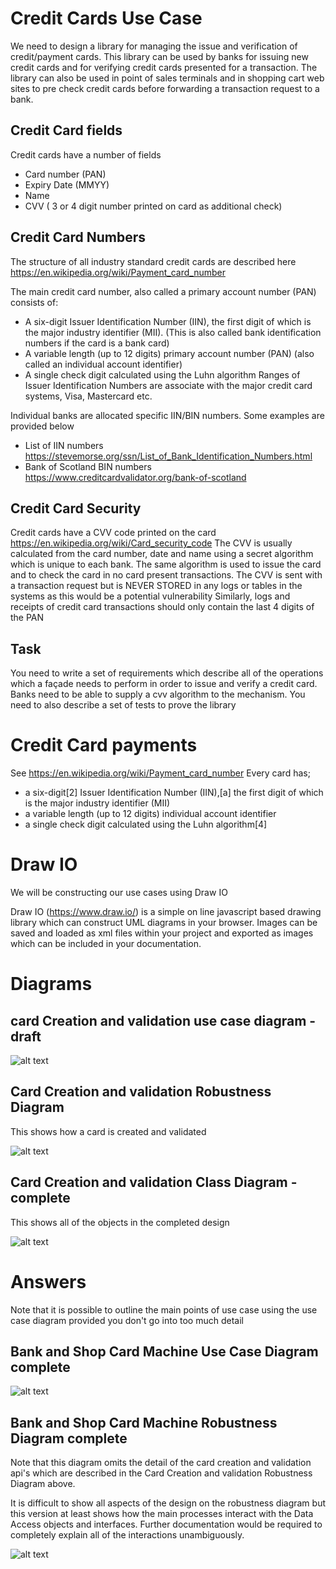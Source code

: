# Credit Cards Use Case
We need to design a library for managing the issue and verification of credit/payment cards. This library can be used by banks for issuing new credit cards and for verifying credit cards presented for a transaction. The library can also be used in point of sales terminals and in shopping cart web sites to pre check credit cards before forwarding a transaction request to a bank.

## Credit Card fields
Credit cards have a number of fields
* Card number (PAN)
* Expiry Date (MMYY)
* Name
* CVV ( 3 or 4 digit number printed on card as additional check)

## Credit Card Numbers
The structure of all industry standard credit cards are described here
https://en.wikipedia.org/wiki/Payment_card_number

The main credit card number, also called a primary account number (PAN) consists of:
* A six-digit Issuer Identification Number (IIN), the first digit of which is the major industry identifier (MII).  (This is also called bank identification numbers if the card is a bank card)
* A variable length (up to 12 digits)  primary account number (PAN) (also called an individual account identifier)
* A single check digit calculated using the Luhn algorithm
Ranges of Issuer Identification Numbers are associate with the major credit card systems, Visa, Mastercard etc. 

Individual banks are allocated specific IIN/BIN numbers. Some examples are provided below

* List of IIN numbers https://stevemorse.org/ssn/List_of_Bank_Identification_Numbers.html
* Bank of Scotland BIN numbers https://www.creditcardvalidator.org/bank-of-scotland

## Credit Card Security
Credit cards have a CVV code printed  on the card https://en.wikipedia.org/wiki/Card_security_code
The CVV is usually calculated from the card number, date and name using a secret algorithm which is unique to each bank. 
The same algorithm is used to issue the card and to check the card in no card present transactions. 
The CVV is sent with a transaction request but is NEVER STORED in any logs or tables in the systems as this would be a potential vulnerability
Similarly, logs and receipts of credit card transactions should only contain the last 4 digits of the PAN

## Task
You need to write a set of requirements which describe all of the operations which a façade needs to perform in order to issue and verify a credit card. Banks need to be able to supply a cvv algorithm to the mechanism. You need to also describe  a set of tests to prove the library


# Credit Card payments

See https://en.wikipedia.org/wiki/Payment_card_number
Every card has;
* a six-digit[2] Issuer Identification Number (IIN),[a] the first digit of which is the major industry identifier (MII)
* a variable length (up to 12 digits) individual account identifier
* a single check digit calculated using the Luhn algorithm[4]

# Draw IO

We will be constructing our use cases using Draw IO

Draw IO (https://www.draw.io/) is a simple on line javascript based drawing library which can construct UML diagrams in your browser. 
Images can be saved and loaded as xml files within your project and exported as images which can be included in your documentation.

# Diagrams

## card Creation and validation use case diagram - draft

![alt text](../card-uml/drawio/cardUseCase_draw_io.png "Figure cardUseCase_draw_io.png")

## Card Creation and validation Robustness Diagram
This shows how a card is created and validated

![alt text](../card-uml/drawio/card-robustness-drawio.png "Figure card-robustness-drawio.png")

## Card Creation and validation Class Diagram - complete
This shows all of the objects in the completed design

![alt text](../card-uml/images/cardClassDiagram.png "Figure cardClassDiagram.png")

# Answers
Note that it is possible to outline the main points of use case using the use case diagram provided you don't go into too much detail

## Bank and Shop Card Machine Use Case Diagram complete

![alt text](../card-uml/drawio/cardUseCase_draw_io2.png "Figure cardUseCase_draw_io2.png")

## Bank and Shop Card Machine Robustness Diagram complete
Note that this diagram omits the detail of the card creation and validation api's which are described in the Card Creation and validation Robustness Diagram above.

It is difficult to show all aspects of the design on the robustness diagram but this version at least shows how the main processes interact with the Data Access objects and interfaces. Further documentation would be required to completely explain all of the interactions unambiguously.

![alt text](../card-uml/drawio/card-robustness-drawio-2.png "Figure card-robustness-drawio-2.png")